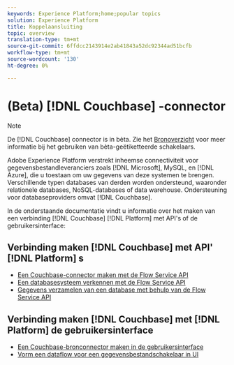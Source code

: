 ```yaml
---
keywords: Experience Platform;home;popular topics
solution: Experience Platform
title: Koppelaansluiting
topic: overview
translation-type: tm+mt
source-git-commit: 6ffdcc2143914e2ab41843a52dc92344ad51bcfb
workflow-type: tm+mt
source-wordcount: '130'
ht-degree: 0%

---
```



# (Beta) [!DNL Couchbase] -connector

>[!NOTE]
>De [!DNL Couchbase] connector is in bèta. Zie het [Bronoverzicht](../../home.md#terms-and-conditions) voor meer informatie bij het gebruiken van bèta-geëtiketteerde schakelaars.

Adobe Experience Platform verstrekt inheemse connectiviteit voor gegevensbestandleveranciers zoals [!DNL Microsoft], MySQL, en [!DNL Azure], die u toestaan om uw gegevens van deze systemen te brengen. Verschillende typen databases van derden worden ondersteund, waaronder relationele databases, NoSQL-databases of data warehouse. Ondersteuning voor databaseproviders omvat [!DNL Couchbase].

In de onderstaande documentatie vindt u informatie over het maken van een verbinding [!DNL Couchbase] [!DNL Platform] met API&#39;s of de gebruikersinterface:

## Verbinding maken [!DNL Couchbase] met API&#39; [!DNL Platform] s

- [Een Couchbase-connector maken met de Flow Service API](../../tutorials/api/create/databases/couchbase.md)
- [Een databasesysteem verkennen met de Flow Service API](../../tutorials/api/explore/database-nosql.md)
- [Gegevens verzamelen van een database met behulp van de Flow Service API](../../tutorials/api/collect/database-nosql.md)

## Verbinding maken [!DNL Couchbase] met [!DNL Platform] de gebruikersinterface

- [Een Couchbase-bronconnector maken in de gebruikersinterface](../../tutorials/ui/create/databases/couchbase.md)
- [Vorm een dataflow voor een gegevensbestandschakelaar in UI](../../tutorials/ui/dataflow/databases.md)